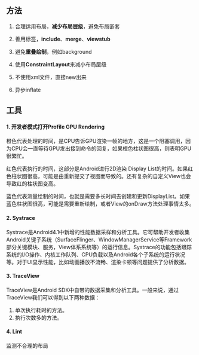 ## 方法

1. 合理运用布局，**减少布局层级**，避免布局嵌套

2. 善用标签，**include**、**merge**、**viewstub**

3. 避免**重叠绘制**，例如background

4. 使用**ConstraintLayout**来减小布局层级

5. 不使用xml文件，直接new出来

6. 异步inflate


## 工具

#### 1. 开发者模式打开Profile GPU Rendering
橙色代表处理的时间，是CPU告诉GPU渲染一帧的地方，这是一个阻塞调用，因为CPU会一直等待GPU发出接到命令的回复，如果橙色柱状图很高，则表明GPU很繁忙。

 红色代表执行的时间，这部分是Android进行2D渲染 Display List的时间。如果红色柱状图很高，可能是由重新提交了视图而导致的。还有复杂的自定义View也会导致红的柱状图变高。

 蓝色代表测量绘制的时间，也就是需要多长时间去创建和更新DisplayList。如果蓝色柱状图很高，可能是需要重新绘制，或者View的onDraw方法处理事情太多。

#### 2. Systrace
Systrace是Android4.1中新增的性能数据采样和分析工具。它可帮助开发者收集Android关键子系统（SurfaceFlinger、WindowManagerService等Framework部分关键模块、服务，View体系系统等）的运行信息。Systrace的功能包括跟踪系统的I/O操作、内核工作队列、CPU负载以及Android各个子系统的运行状况等。对于UI显示性能，比如动画播放不流畅、渲染卡顿等问题提供了分析数据。

#### 3. TraceView
TraceView是Android SDK中自带的数据采集和分析工具。一般来说，通过TraceView我们可以得到以下两种数据：
  1. 单次执行耗时的方法。
  2. 执行次数多的方法。

#### 4. Lint
监测不合理的布局